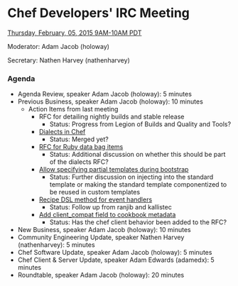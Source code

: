 # Chef Developers' IRC Meeting

[Thursday, February, 05, 2015 9AM-10AM PDT](http://www.timeanddate.com/worldclock/fixedtime.html?msg=%23chef-hacking+developers%27+meeting&iso=20150205T12&p1=419&ah=1)

Moderator:  Adam Jacob (holoway)

Secretary:  Nathen Harvey (nathenharvey)

### Agenda
* Agenda Review, speaker Adam Jacob (holoway): 5 minutes
* Previous Business, speaker Adam Jacob (holoway): 10 minutes
  * Action Items from last meeting
    * RFC for detailing nightly builds and stable release
      * Status: Progress from Legion of Builds and Quality and Tools?
    * [Dialects in Chef](https://github.com/opscode/chef-rfc/pull/71)
      * Status: Merged yet?
    * [RFC for Ruby data bag items](https://github.com/opscode/chef-rfc/pull/79)      
      * Status: Additional discussion on whether this should be part of the dialects RFC?
    * [Allow specifying partial templates during bootstrap](https://github.com/opscode/chef-rfc/pull/82)
      * Status: Further discussion on injecting into the standard template or making the standard template componentized to be reused in custom templates
    * [Recipe DSL method for event handlers](https://github.com/opscode/chef-rfc/pull/83)
      * Status: Follow up from ranjib and kallistec
    * [Add client_compat field to cookbook metadata](https://github.com/opscode/chef-rfc/pull/84)
      * Status: Has the chef client behavior been added to the RFC?   
* New Business,  speaker Adam Jacob (holoway): 10 minutes
* Community Engineering Update, speaker Nathen Harvey (nathenharvey): 5 minutes
* Chef Software Update, speaker Adam Jacob (holoway): 5 minutes
* Chef Client & Server Update, speaker Adam Edwards (adamedx): 5 minutes
* Roundtable, speaker Adam Jacob (holoway): 20 minutes
